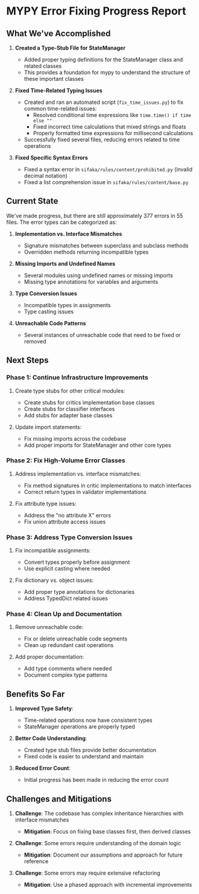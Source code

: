 # MYPY Error Fixing Progress Report

## What We've Accomplished

1. **Created a Type-Stub File for StateManager**
   - Added proper typing definitions for the StateManager class and related classes
   - This provides a foundation for mypy to understand the structure of these important classes

2. **Fixed Time-Related Typing Issues**
   - Created and ran an automated script (`fix_time_issues.py`) to fix common time-related issues:
     - Resolved conditional time expressions like `time.time() if time else ""`
     - Fixed incorrect time calculations that mixed strings and floats
     - Properly formatted time expressions for millisecond calculations
   - Successfully fixed several files, reducing errors related to time operations

3. **Fixed Specific Syntax Errors**
   - Fixed a syntax error in `sifaka/rules/content/prohibited.py` (invalid decimal notation)
   - Fixed a list comprehension issue in `sifaka/rules/content/base.py`

## Current State

We've made progress, but there are still approximately 377 errors in 55 files. The error types can be categorized as:

1. **Implementation vs. Interface Mismatches**
   - Signature mismatches between superclass and subclass methods
   - Overridden methods returning incompatible types

2. **Missing Imports and Undefined Names**
   - Several modules using undefined names or missing imports
   - Missing type annotations for variables and arguments

3. **Type Conversion Issues**
   - Incompatible types in assignments
   - Type casting issues

4. **Unreachable Code Patterns**
   - Several instances of unreachable code that need to be fixed or removed

## Next Steps

### Phase 1: Continue Infrastructure Improvements
1. Create type stubs for other critical modules:
   - Create stubs for critics implementation base classes
   - Create stubs for classifier interfaces
   - Add stubs for adapter base classes

2. Update import statements:
   - Fix missing imports across the codebase
   - Add proper imports for StateManager and other core types

### Phase 2: Fix High-Volume Error Classes
1. Address implementation vs. interface mismatches:
   - Fix method signatures in critic implementations to match interfaces
   - Correct return types in validator implementations

2. Fix attribute type issues:
   - Address the "no attribute X" errors
   - Fix union attribute access issues

### Phase 3: Address Type Conversion Issues
1. Fix incompatible assignments:
   - Convert types properly before assignment
   - Use explicit casting where needed

2. Fix dictionary vs. object issues:
   - Add proper type annotations for dictionaries
   - Address TypedDict related issues

### Phase 4: Clean Up and Documentation
1. Remove unreachable code:
   - Fix or delete unreachable code segments
   - Clean up redundant cast operations

2. Add proper documentation:
   - Add type comments where needed
   - Document complex type patterns

## Benefits So Far

1. **Improved Type Safety**:
   - Time-related operations now have consistent types
   - StateManager operations are properly typed

2. **Better Code Understanding**:
   - Created type stub files provide better documentation
   - Fixed code is easier to understand and maintain

3. **Reduced Error Count**:
   - Initial progress has been made in reducing the error count

## Challenges and Mitigations

1. **Challenge**: The codebase has complex inheritance hierarchies with interface mismatches
   - **Mitigation**: Focus on fixing base classes first, then derived classes

2. **Challenge**: Some errors require understanding of the domain logic
   - **Mitigation**: Document our assumptions and approach for future reference

3. **Challenge**: Some errors may require extensive refactoring
   - **Mitigation**: Use a phased approach with incremental improvements
